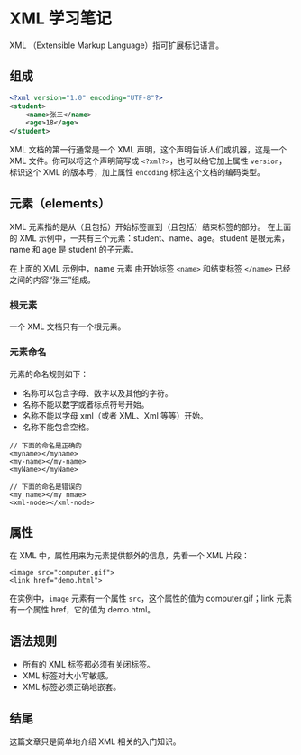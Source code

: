 # XML 学习笔记

XML （Extensible Markup Language）指可扩展标记语言。

## 组成

```xml
<?xml version="1.0" encoding="UTF-8"?>
<student>
	<name>张三</name>
	<age>18</age>
</student>
```
XML 文档的第一行通常是一个 XML 声明，这个声明告诉人们或机器，这是一个 XML 文件。你可以将这个声明简写成 `<?xml?>`，也可以给它加上属性 `version`，标识这个 XML 的版本号，加上属性 `encoding` 标注这个文档的编码类型。

## 元素（elements）

XML 元素指的是从（且包括）开始标签直到（且包括）结束标签的部分。
在上面的 XML 示例中，一共有三个元素：student、name、age。student 是根元素，name 和 age 是 student 的子元素。

在上面的 XML 示例中，name 元素 由开始标签 `<name>` 和结束标签 `</name>` 已经之间的内容“张三”组成。

### 根元素

一个 XML 文档只有一个根元素。

### 元素命名

元素的命名规则如下：

* 名称可以包含字母、数字以及其他的字符。
* 名称不能以数字或者标点符号开始。
* 名称不能以字母 xml（或者 XML、Xml 等等）开始。
* 名称不能包含空格。

```
// 下面的命名是正确的
<myname></myname>
<my-name></my-name>
<myName></myName>

// 下面的命名是错误的
<my name></my nmae>
<xml-node></xml-node>
```

## 属性

在 XML 中，属性用来为元素提供额外的信息，先看一个 XML 片段：

```
<image src="computer.gif">
<link href="demo.html">
```

在实例中，`image` 元素有一个属性 `src`，这个属性的值为 computer.gif；link 元素有一个属性 href，它的值为 demo.html。

## 语法规则

* 所有的 XML 标签都必须有关闭标签。
* XML 标签对大小写敏感。
* XML 标签必须正确地嵌套。

## 结尾

这篇文章只是简单地介绍 XML 相关的入门知识。